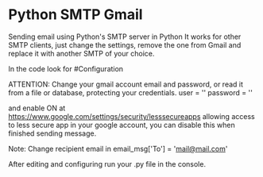 # Python SMTP Gmail
Sending email using Python's SMTP server in Python It works for other SMTP clients, just change the settings, remove the one from Gmail and replace it with another SMTP of your choice.

In the code look for #Configuration

ATTENTION: Change your gmail account email and password, or read it from a file or database, protecting your credentials. user = '' password = ''

and enable ON at https://www.google.com/settings/security/lesssecureapps allowing access to less secure app in your google account, you can disable this when finished sending message.

Note: Change recipient email in email_msg['To'] = 'mail@mail.com'

After editing and configuring run your .py file in the console.
